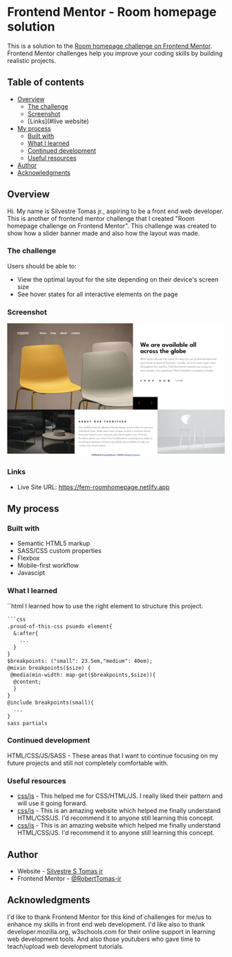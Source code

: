 # Frontend Mentor - Room homepage solution

This is a solution to the [Room homepage challenge on Frontend Mentor](https://www.frontendmentor.io/challenges/room-homepage-BtdBY_ENq). Frontend Mentor challenges help you improve your coding skills by building realistic projects. 

## Table of contents

- [Overview](#overview)
  - [The challenge](#the-challenge)
  - [Screenshot](#screenshot)
  - [Links](#live website)
- [My process](#my-process)
  - [Built with](#built-with)
  - [What I learned](#what-i-learned)
  - [Continued development](#continued-development)
  - [Useful resources](#useful-resources)
- [Author](#author)
- [Acknowledgments](#acknowledgments)


## Overview
Hi. My name is Silvestre Tomas jr., aspiring to be a front end web developer.
This is another of frontend mentor challenge that I created "Room homepage challenge on Frontend Mentor". This challenge was created to show how a slider banner made and also how the layout was made. 

### The challenge

Users should be able to:

- View the optimal layout for the site depending on their device's screen size
- See hover states for all interactive elements on the page

### Screenshot

![](/images/Frontend%20Mentor%20Room%20homepage.png)


### Links


- Live Site URL: https://fem-roomhomepage.netlify.app

## My process

### Built with

- Semantic HTML5 markup
- SASS/CSS custom properties
- Flexbox
- Mobile-first workflow
- Javascipt


### What I learned

``html
 I learned how to use the right element to structure this project.
```
```css
.proud-of-this-css psuedo element{
  &:after{
    ...
  }
}
$breakpoints: ("small": 23.5em,"medium": 40em);
@mixin breakpoints($size) {
 @media(min-width: map-get($breakpoints,$size)){
  @content;
  }
}
@include breakpoints(small){
  ...
}
sass partials
```

### Continued development

HTML/CSS/JS/SASS - 
These areas that I want to continue focusing on my future projects and still not completely comfortable with.

### Useful resources

- [css/js](https://www.developer.mozilla.org) - This helped me for CSS/HTML/JS. I really liked their pattern and will use it going forward.
- [css/js](https://www.w3schools.com) - This is an amazing website which helped me finally understand HTML/CSS/JS. I'd recommend it to anyone still learning this concept.
- [css/js](https://www.youtube.com) - This is an amazing website which helped me finally understand HTML/CSS/JS. I'd recommend it to anyone still learning this concept.


## Author

- Website - [Silvestre S Tomas jr](https://silvestrestomasjr.netlify.app)
- Frontend Mentor - [@RobertTomas-jr](https://www.frontendmentor.io/profile/@RobertTomas-jr)


## Acknowledgments

I'd like to thank Frontend Mentor for this kind of challenges for me/us to enhance my skills in front end web development. I'd like also to thank  developer.mozilla.org, w3schools.com for their online support in learning web development tools. And also those youtubers who gave time to teach/upload web development tutorials.